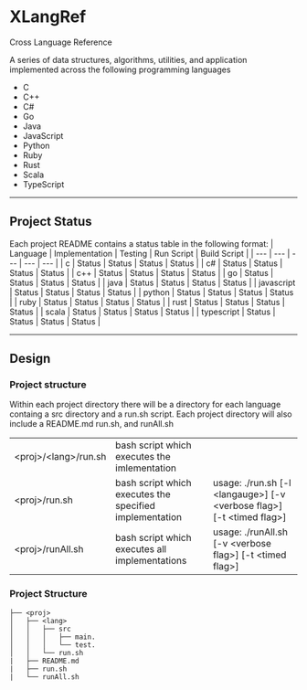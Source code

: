 # XLangRef
Cross Language Reference

A series of data structures, algorithms, utilities, and application implemented across the following programming languages

- C
- C++
- C#
- Go
- Java
- JavaScript
- Python
- Ruby
- Rust
- Scala
- TypeScript

---

## Project Status

Each project README contains a status table in the following format:
| Language | Implementation | Testing | Run Script | Build Script |
| --- | --- | --- | --- | --- |
| c | Status | Status | Status | Status |
| c# | Status | Status | Status | Status |
| c++ | Status | Status | Status | Status |
| go | Status | Status | Status | Status |
| java | Status | Status | Status | Status |
| javascript | Status | Status | Status | Status |
| python | Status | Status | Status | Status |
| ruby | Status | Status | Status | Status |
| rust | Status | Status | Status | Status |
| scala | Status | Status | Status | Status |
| typescript | Status | Status | Status | Status |

---

## Design
### Project structure
Within each project directory there will be a directory for each language containg a src directory and a run.sh script. Each project directory will also include a README.md run.sh, and runAll.sh

|  |  |  |
| --- | --- | --- |
| \<proj\>/\<lang\>/run.sh | bash script which executes the imlementation |
| \<proj\>/run.sh | bash script which executes the specified implementation | usage: ./run.sh [-l \<langauge\>] [-v \<verbose flag\>] [-t \<timed flag\>] |
| \<proj\>/runAll.sh | bash script which executes all implementations |  usage: ./runAll.sh [-v \<verbose flag\>] [-t \<timed flag\>] |

### Project Structure

```
├── <proj>
│   ├── <lang>
│   │   ├── src
│   │   │   ├── main.
│   │   │   └── test.
│   │   └── run.sh
|   ├── README.md
|   ├── run.sh
|   └── runAll.sh
```

